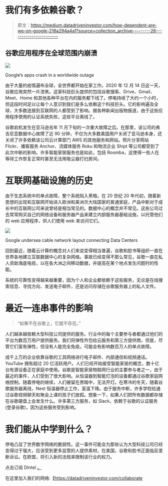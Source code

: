 # 我们有多依赖谷歌？

> 原文：<https://medium.datadriveninvestor.com/how-dependent-are-we-on-google-218a294a4a1?source=collection_archive---------26----------------------->

## 谷歌应用程序在全球范围内崩溃

![](img/53d49456b7977f2f7dd85de0dd09d5d1.png)

Google’s apps crash in a worldwide outage

由于大量的疫情遍布全球，全世界都开始在家工作。2020 年 12 月 14 日这一天，谷歌应用突然一片漆黑。这家科技巨头提供的包括谷歌搜索、Drive、Gmail、Meet、Home 和其他各种平台在内的服务都下线了。停电持续了大约一个小时，但这段时间足以让每个人意识到我们是多么依赖这个科技巨头。它的影响遍及全球，大多数连接到互联网的人都受到了影响。据各种新闻出版物报道，由于这些应用程序使用的认证系统失败，这些平台离线了。

谷歌宕机发生在亚马逊去年 11 月下旬的一次重大故障之后。在那里，该公司的弗吉尼亚数据中心故障了近 90 分钟，不仅为大多数美国用户关闭了亚马逊本身，还关闭了许多依赖该公司云计算部门 AWS 的其他服务和网站。照片分享网站 Flickr、播客服务 Anchor、流媒体服务 Roku 和物流企业 Shipt 等公司都受到了此次中断的影响。许多智能家居服务也是如此，包括 Roomba，这使得一些人在等待工作恢复正常时甚至无法用吸尘器打扫房间。

# 互联网基础设施的历史

由于生态系统中的单点故障，整个系统陷入黑暗。在 20 世纪 20 年代初，随着新思想的出现和互联网开始进入欧洲和美洲次大陆国家的普通家庭，产品中断对于成长中的互联网公司来说曾经是相当常见的。数据中心的概念并不常见。这些公司过去常常购买自己的网络设备和服务器产品来建立内部服务器基础设施，以托管他们的 web 应用程序，供人们使用 web 来访问它们。

![](img/0c0a7094bacec58ad596e66ca06ddf53.png)

Google undersea cable network layout connecting Data Centers

回到最近，随着云计算的概念对人们来说变得相当普遍，谷歌和脸书等组织一直在世界各地建立互联数据中心的复杂网络。事故已经变得不那么常见，谷歌一直在私人资助海底电缆，以在各大洲之间移动数据，并提高在某个地点发生问题时的性能。

系统的可靠性变得越来越重要，因为个人和企业都依赖于这些服务，无论是在线搜索信息、寻找方向、发送电子邮件，还是访问存储在谷歌服务器上的私人文件。

# 最近一连串事件的影响

> “如果不在谷歌上，它就不存在。”

人们越来越依赖大型科技公司提供的服务。行业中的每个主要参与者都通过他们的平台为数百万用户提供服务。我们将弹性外包给云服务和第三方提供商。但是，尽管它们富有弹性，但没有人能完全免疫。可能会有影响数百万人的单点故障。

成千上万的企业依靠谷歌的工具网络进行电子邮件、内部通信和视频通话。YouTube 拥有超过 20 亿活跃用户。人们已经开始接受智能家居的概念，数十亿台有源设备正在家庭中使用。谷歌是智能家居物联网行业的主要参与者之一，由于最近的事件，人们受到了很大影响。从恒温器到智能灯泡的设备都通过谷歌家庭网络控制。随着停电的继续，人们被留在黑暗中，无法开灯。在寒冷的冬天，随着谷歌服务器离线，Nest 恒温器停止工作，室温下降。由于服务中断，许多学校给通过谷歌视频聊天和聚会上课的孩子们放假。想象一下，如果人们把所有数据都存储在谷歌硬盘上会发生什么。许多第三方服务，如 Slack，依赖于谷歌的认证服务(登录谷歌)，因为这些服务受到影响。

# 我们能从中学到什么？

停电凸显了世界数字网络的脆弱性。这一事件可能会为那些认为大型科技公司已经变得过于强大，应该受到更多监管的人提供素材。在美国，谷歌和脸书正面临反垄断诉讼。在欧盟，将引入新的法规来限制该行业的权力。

点击订阅 DIntel [。](https://ddintel.datadriveninvestor.com/)

在这里加入我们的网络:【https://datadriveninvestor.com/collaborate 